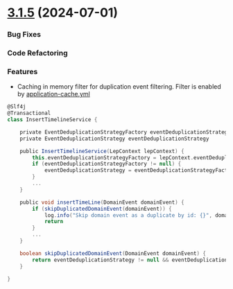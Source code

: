 # [3.1.5](https://github.com/xm-online/xm-ms-timeline/compare/master...feature/DA-69-event-deduplication-filtering) (2024-07-01)


### Bug Fixes

### Code Refactoring

### Features

* Caching in memory filter for duplication event filtering. Filter is enabled by [application-cache.yml](src%2Fmain%2Fresources%2Fconfig%2Fapplication-cache.yml)
```.groovy
@Slf4j
@Transactional
class InsertTimelineService {

    private EventDeduplicationStrategyFactory eventDeduplicationStrategyFactory
    private EventDeduplicationStrategy eventDeduplicationStrategy

    public InsertTimelineService(LepContext lepContext) {
        this.eventDeduplicationStrategyFactory = lepContext.eventDeduplicationStrategyFactory
        if (eventDeduplicationStrategyFactory != null) {
            eventDeduplicationStrategy = eventDeduplicationStrategyFactory.getStrategy()
        }
        ...
    }

    public void insertTimeLine(DomainEvent domainEvent) {
        if (skipDuplicatedDomainEvent(domainEvent)) {
            log.info("Skip domain event as a duplicate by id: {}", domainEvent.id)
            return
        }  
        ...      
    }

    boolean skipDuplicatedDomainEvent(DomainEvent domainEvent) {
        return eventDeduplicationStrategy != null && eventDeduplicationStrategy.cachedExists(domainEvent);
    }

}    
```

